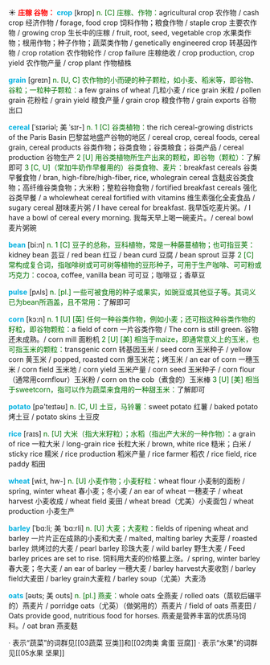 ☀ <font color="red">**庄稼 谷物：**</font>
<font color="sky blue">**crop**</font> [krɒp] 
<font color="rgb(227, 108, 9)">n. [C] 庄稼、作物：</font>agricultural crop 农作物 / cash crop 经济作物 / forage, food crop 饲料作物；粮食作物 / staple crop 主要农作物 / growing crop 生长中的庄稼 / fruit, root, seed, vegetable crop 水果类作物；根用作物；种子作物；蔬菜类作物 / genetically engineered crop 转基因作物 / crop rotation 农作物轮作 / crop failure 庄稼绝收 / crop production, crop yield 农作物产量 / crop plant 作物植株

<font color="sky blue">**grain**</font> [ɡreɪn] 
<font color="rgb(227, 108, 9)">n. [U, C] 农作物的小而硬的种子颗粒，如小麦、稻米等，即谷物、谷粒；一粒种子颗粒：</font>a few grains of wheat 几粒小麦 / rice grain 米粒 / pollen grain 花粉粒 / grain yield 粮食产量 / grain crop 粮食作物 / grain exports 谷物出口
           
<font color="sky blue">**cereal**</font> [ˈsɪəriəl; 美 ˈsɪr-]
<font color="rgb(227, 108, 9)">n. 1 [C] 谷类植物：</font>the rich cereal-growing districts of the Paris Basin 巴黎盆地盛产谷物的地区 / cereal crop, cereal foods, cereal grain, cereal products 谷类作物；谷类食物；谷类粮食；谷类产品 / cereal production 谷物生产 <font color="rgb(227, 108, 9)">2 [U] 用谷类植物所生产出来的颗粒，即谷物（颗粒）：</font>了解即可 <font color="rgb(227, 108, 9)">3 [C, U]（常加牛奶作早餐用的）谷类食物、麦片：</font>breakfast cereals 谷类早餐食物 / bran, high-fibre/high-fiber, rice, wholegrain cereal 含麸皮谷类食物；高纤维谷类食物；大米粉；整粒谷物食物 / fortified breakfast cereals 强化谷类早餐 / a wholewheat cereal fortified with vitamins 维生素强化全麦食品 / sugary cereal 甜味麦片粥 / I have cereal for breakfast. 我早饭吃麦片粥。/ I have a bowl of cereal every morning. 我每天早上喝一碗麦片。/ cereal bowl 麦片粥碗

<font color="sky blue">**bean**</font> [bi:n] 
<font color="rgb(227, 108, 9)">n. 1 [C] 豆子的总称，豆科植物，常是一种藤蔓植物；也可指豆荚：</font>kidney bean 芸豆 / red bean 红豆 / bean curd 豆腐 / bean sprout 豆芽 <font color="rgb(227, 108, 9)">2 [C] 常构成复合词，指咖啡树或可可树等植物的豆形种子，可用于生产咖啡、可可粉或巧克力：</font>cocoa, coffee, vanilla bean 可可豆；咖啡豆；香草豆

<font color="sky blue">**pulse**</font> [pʌls] 
<font color="rgb(227, 108, 9)">n. [pl.] 一些可被食用的种子或果实，如豌豆或其他豆子等。其词义已为bean所涵盖，且不常用：</font>了解即可

<font color="sky blue">**corn**</font> [kɔ:n] 
<font color="rgb(227, 108, 9)">n. 1 [U] [英] 任何一种谷类作物，例如小麦；还可指这种谷类作物的籽粒，即谷物颗粒：</font>a field of corn 一片谷类作物 / The corn is still green. 谷物还未成熟。/ corn mill 面粉机 <font color="rgb(227, 108, 9)">2 [U] [美] 相当于maize，即通常意义上的玉米，也可指玉米的颗粒：</font>transgenic corn 转基因玉米 / seed corn 玉米种子 / yellow corn 黄玉米 / popped, roasted corn 爆玉米花；烤玉米 / an ear of corn 一穗玉米 / corn field 玉米地 / corn yield 玉米产量 / corn seed 玉米种子 / corn flour（通常用cornflour）玉米粉 / corn on the cob（煮食的）玉米棒 <font color="rgb(227, 108, 9)">3 [U] [美] 相当于sweetcorn，指可以作为蔬菜来食用的一种甜玉米：</font>了解即可

<font color="sky blue">**potato**</font> [pə'teɪtəʊ] 
<font color="rgb(227, 108, 9)">n. [C, U] 土豆，马铃薯：</font>sweet potato 红薯 / baked potato 烤土豆 / potato skins 土豆皮

<font color="sky blue">**rice**</font> [raɪs] 
<font color="rgb(227, 108, 9)">n. [U] 大米（指大米籽粒）；水稻（指出产大米的一种作物）：</font>a grain of rice 一粒大米 / long-grain rice 长粒大米 / brown, white rice 糙米；白米 / sticky rice 糯米 / rice production 稻米产量 / rice farmer 稻农 / rice field, rice paddy 稻田

<font color="sky blue">**wheat**</font> [wi:t, hw-] 
<font color="rgb(227, 108, 9)">n. [U] 小麦作物；小麦籽粒：</font>wheat flour 小麦制的面粉 / spring, winter wheat 春小麦；冬小麦 / an ear of wheat 一穗麦子 / wheat harvest 小麦收成 / wheat field 麦田 / wheat bread（尤美）小麦面包 / wheat production 小麦生产
           
<font color="sky blue">**barley**</font> [ˈbɑ:li; 美 ˈbɑ:rli]
<font color="rgb(227, 108, 9)">n. [U] 大麦；大麦粒：</font>fields of ripening wheat and barley 一片片正在成熟的小麦和大麦 / malted, malting barley 大麦芽 / roasted barley 烘烤过的大麦 / pearl barley 珍珠大麦 / wild barley 野生大麦 / Feed barley prices are set to rise. 饲料用大麦的价格要上涨。/ spring, winter barley 春大麦；冬大麦 / an ear of barley 一穗大麦 / barley harvest大麦收割 / barley field大麦田 / barley grain大麦粒 / barley soup（尤美）大麦汤
           
<font color="sky blue">**oats**</font> [əʊts; 美 oʊts]
<font color="rgb(227, 108, 9)">n. [pl.] 燕麦：</font>whole oats 全燕麦 / rolled oats（蒸软后碾平的）燕麦片 / porridge oats（尤英）（做粥用的）燕麦片 / field of oats 燕麦田 / Oats provide good, nutritious food for horses. 燕麦是营养丰富的优质马饲料。/ oat bran 燕麦麸

· 表示“蔬菜”的词群见[[03蔬菜 豆类]]和[[02肉类 禽蛋 豆腐]]
· 表示“水果”的词群见[[05水果 坚果]]

